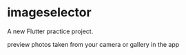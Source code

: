 # imageselector

A new Flutter practice project.

preview photos taken from your camera or gallery in the app
